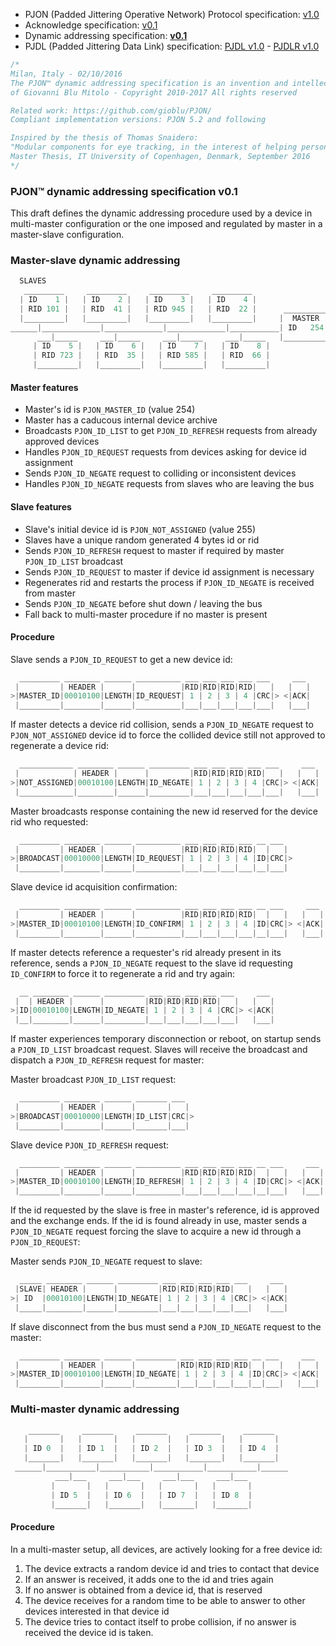 - PJON (Padded Jittering Operative Network) Protocol specification: [v1.0](/specification/PJON-protocol-specification-v1.0.md)
- Acknowledge specification: [v0.1](/specification/PJON-protocol-acknowledge-specification-v0.1.md)
- Dynamic addressing specification: **[v0.1](/specification/PJON-dynamic-addressing-specification-v0.1.md)**
- PJDL (Padded Jittering Data Link) specification: [PJDL v1.0](/strategies/SoftwareBitBang/specification/PJDL-specification-v1.0.md) - [PJDLR v1.0](/strategies/OverSampling/specification/PJDLR-specification-v1.0.md)

```cpp
/*
Milan, Italy - 02/10/2016
The PJON™ dynamic addressing specification is an invention and intellectual property
of Giovanni Blu Mitolo - Copyright 2010-2017 All rights reserved

Related work: https://github.com/gioblu/PJON/
Compliant implementation versions: PJON 5.2 and following

Inspired by the thesis of Thomas Snaidero:
"Modular components for eye tracking, in the interest of helping persons with severely impaired motor skills."
Master Thesis, IT University of Copenhagen, Denmark, September 2016
*/
```

### PJON™ dynamic addressing specification v0.1
This draft defines the dynamic addressing procedure used by a device in multi-master configuration or the one imposed and regulated by master in a master-slave configuration.

### Master-slave dynamic addressing
```cpp  
  SLAVES
   _________     _________     _________     _________
  | ID    1 |   | ID    2 |   | ID    3 |   | ID    4 |     
  | RID 101 |   | RID  41 |   | RID 945 |   | RID  22 |      __________
  |_________|   |_________|   |_________|   |_________|     |  MASTER  |
______|_____________|_____________|_____________|___________| ID   254 |
      ___|_____     ___|_____     ___|_____     ___|_____   |__________|
     | ID    5 |   | ID    6 |   | ID    7 |   | ID    8 |             
     | RID 723 |   | RID  35 |   | RID 585 |   | RID  66 |               
     |_________|   |_________|   |_________|   |_________|                 
```

#### Master features
* Master's id is `PJON_MASTER_ID` (value 254)
* Master has a caducous internal device archive
* Broadcasts `PJON_ID_LIST` to get `PJON_ID_REFRESH` requests from already approved devices
* Handles `PJON_ID_REQUEST` requests from devices asking for device id assignment
* Sends `PJON_ID_NEGATE` request to colliding or inconsistent devices
* Handles `PJON_ID_NEGATE` requests from slaves who are leaving the bus  

#### Slave features
* Slave's initial device id is `PJON_NOT_ASSIGNED` (value 255)
* Slaves have a unique random generated 4 bytes id or rid
* Sends `PJON_ID_REFRESH` request to master if required by master `PJON_ID_LIST` broadcast
* Sends `PJON_ID_REQUEST` to master if device id assignment is necessary
* Regenerates rid and restarts the process if `PJON_ID_NEGATE` is received from master
* Sends `PJON_ID_NEGATE` before shut down / leaving the bus
* Fall back to multi-master procedure if no master is present

#### Procedure
Slave sends a `PJON_ID_REQUEST` to get a new device id:
```cpp  
  _________ ________ ______ __________ ___ ___ ___ ___ ___     ___
 |         | HEADER |      |          |RID|RID|RID|RID|   |   |   |
>|MASTER_ID|00010100|LENGTH|ID_REQUEST| 1 | 2 | 3 | 4 |CRC|> <|ACK|
 |_________|________|______|__________|___|___|___|___|___|   |___|
```
If master detects a device rid collision, sends a `PJON_ID_NEGATE` request to `PJON_NOT_ASSIGNED` device id to force
the collided device still not approved to regenerate a device rid:
```cpp  
  ____________ ________ ______ _________ ___ ___ ___ ___ ___     ___
 |            | HEADER |      |         |RID|RID|RID|RID|   |   |   |
>|NOT_ASSIGNED|00010100|LENGTH|ID_NEGATE| 1 | 2 | 3 | 4 |CRC|> <|ACK|
 |____________|________|______|_________|___|___|___|___|___|   |___|
```  
Master broadcasts response containing the new id reserved for the device rid who requested:
```cpp  
  _________ ________ ______ __________ ___ ___ ___ ___ __ ___
 |         | HEADER |      |          |RID|RID|RID|RID|  |   |
>|BROADCAST|00010000|LENGTH|ID_REQUEST| 1 | 2 | 3 | 4 |ID|CRC|>
 |_________|________|______|__________|___|___|___|___|__|___|
```
Slave device id acquisition confirmation:
```cpp  
  _________ ________ ______ __________ ___ ___ ___ ___ __ ___     ___
 |         | HEADER |      |          |RID|RID|RID|RID|  |   |   |   |
>|MASTER_ID|00010100|LENGTH|ID_CONFIRM| 1 | 2 | 3 | 4 |ID|CRC|> <|ACK|
 |_________|________|______|__________|___|___|___|___|__|___|   |___|
```
If master detects reference a requester's rid already present in its reference, sends a `PJON_ID_NEGATE` request to the slave id requesting `ID_CONFIRM` to force it to regenerate a rid and try again:
```cpp  
  __ ________ ______ _________ ___ ___ ___ ___ ___     ___
 |  | HEADER |      |         |RID|RID|RID|RID|   |   |   |
>|ID|00010100|LENGTH|ID_NEGATE| 1 | 2 | 3 | 4 |CRC|> <|ACK|
 |__|________|______|_________|___|___|___|___|___|   |___|
```
If master experiences temporary disconnection or reboot, on startup sends a `PJON_ID_LIST` broadcast request.
Slaves will receive the broadcast and dispatch a `PJON_ID_REFRESH` request for master:

Master broadcast `PJON_ID_LIST` request:
```cpp  
  _________ ________ ______ _______ ___
 |         | HEADER |      |       |   |
>|BROADCAST|00010000|LENGTH|ID_LIST|CRC|>
 |_________|________|______|_______|___|
```
Slave device `PJON_ID_REFRESH` request:
```cpp  
  _________ ________ ______ __________ ___ ___ ___ ___ __ ___     ___
 |         | HEADER |      |          |RID|RID|RID|RID|  |   |   |   |
>|MASTER_ID|00010100|LENGTH|ID_REFRESH| 1 | 2 | 3 | 4 |ID|CRC|> <|ACK|
 |_________|________|______|__________|___|___|___|___|__|___|   |___|
```
If the id requested by the slave is free in master's reference, id is approved and the exchange ends.
If the id is found already in use, master sends a `PJON_ID_NEGATE` request forcing the slave to
acquire a new id through a `PJON_ID_REQUEST`:

Master sends `PJON_ID_NEGATE` request to slave:
```cpp  
  _____ ________ ______ _________ ___ ___ ___ ___ ___     ___
 |SLAVE| HEADER |      |         |RID|RID|RID|RID|   |   |   |
>| ID  |00010100|LENGTH|ID_NEGATE| 1 | 2 | 3 | 4 |CRC|> <|ACK|
 |_____|________|______|_________|___|___|___|___|___|   |___|
```
If slave disconnect from the bus must send a `PJON_ID_NEGATE` request to the master:
```cpp  
  _________ ________ ______ _________ ___ ___ ___ ___ __ ___     ___
 |         | HEADER |      |         |RID|RID|RID|RID|  |   |   |   |
>|MASTER_ID|00010100|LENGTH|ID_NEGATE| 1 | 2 | 3 | 4 |ID|CRC|> <|ACK|
 |_________|________|______|_________|___|___|___|___|__|___|   |___|
```

### Multi-master dynamic addressing
```cpp  
    _______     _______     _______     _______     _______
   |       |   |       |   |       |   |       |   |       |  
   | ID 0  |   | ID 1  |   | ID 2  |   | ID 3  |   | ID 4  |  
   |_______|   |_______|   |_______|   |_______|   |_______|    
 ______|___________|___________|___________|___________|______
          ___|___     ___|___     ___|___     ___|___
         |       |   |       |   |       |   |       |   
         | ID 5  |   | ID 6  |   | ID 7  |   | ID 8  |
         |_______|   |_______|   |_______|   |_______|    
```

#### Procedure
In a multi-master setup, all devices, are actively looking for a free device id:

1. The device extracts a random device id and tries to contact that device
2. If an answer is received, it adds one to the id and tries again
3. If no answer is obtained from a device id, that is reserved
4. The device receives for a random time to be able to answer to other devices interested in that device id
5. The device tries to contact itself to probe collision, if no answer is received the device id is taken.
